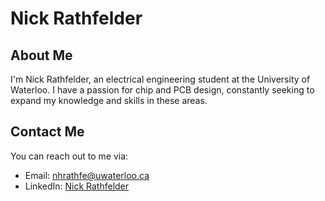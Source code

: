 # Nick Rathfelder

## About Me
I'm Nick Rathfelder, an electrical engineering student at the University of Waterloo. I have a passion for chip and PCB design, constantly seeking to expand my knowledge and skills in these areas.
## Contact Me
You can reach out to me via:
- Email: [nhrathfe@uwaterloo.ca](nhrathfe@uwaterloo.ca)
- LinkedIn: [Nick Rathfelder](https://www.linkedin.com/in/nicholas-rathfelder-304542250/)
<!--
**NickRathfelder/nickrathfelder** is a ✨ _special_ ✨ repository because its `README.md` (this file) appears on your GitHub profile.

Here are some ideas to get you started:

- 🔭 I’m currently working on ...
- 🌱 I’m currently learning ...
- 👯 I’m looking to collaborate on ...
- 🤔 I’m looking for help with ...
- 💬 Ask me about ...
- 📫 How to reach me: ...
- 😄 Pronouns: ...
- ⚡ Fun fact: ...
-->
